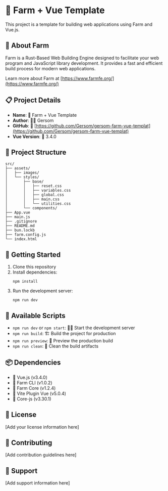 # 🌾 Farm + Vue Template

This project is a template for building web applications using Farm and Vue.js.

## 🚀 About Farm

Farm is a Rust-Based Web Building Engine designed to facilitate your web program and JavaScript library development. It provides a fast and efficient build process for modern web applications.

Learn more about Farm at [https://www.farmfe.org/](https://www.farmfe.org/)

## 📋 Project Details

- **Name**: 🌾 Farm + Vue Template
- **Author**: 👨‍💻 Gersom
- **GitHub**: 🔗 [https://github.com/Gersom/gersom-farm-vue-templat](https://github.com/Gersom/gersom-farm-vue-templat)
- **Vue Version**: 💚 3.4.0

## 📁 Project Structure

```
src/
├── assets/
│   ├── images/
│   └── styles/
│       ├── base/
│       │   ├── reset.css
│       │   ├── variables.css
│       │   ├── global.css
│       │   ├── main.css
│       │   └── utilities.css
│       └── components/
├── App.vue
├── main.js
├── .gitignore
├── README.md
├── bun.lockb
├── farm.config.js
└── index.html
```

## 🚦 Getting Started

1. Clone this repository
2. Install dependencies:
   ```
   npm install
   ```
3. Run the development server:
   ```
   npm run dev
   ```

## 📜 Available Scripts

- `npm run dev` or `npm start`: 🏃‍♂️ Start the development server
- `npm run build`: 🏗️ Build the project for production
- `npm run preview`: 👀 Preview the production build
- `npm run clean`: 🧹 Clean the build artifacts

## 📦 Dependencies

- 💚 Vue.js (v3.4.0)
- 🌾 Farm CLI (v1.0.2)
- 🌾 Farm Core (v1.2.4)
- 🔧 Vite Plugin Vue (v5.0.4)
- 🧰 Core-js (v3.30.1)

## 📄 License

[Add your license information here]

## 🤝 Contributing

[Add contribution guidelines here]

## 💬 Support

[Add support information here]
